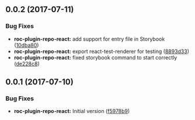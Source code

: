 <a name="0.0.2"></a>
## 0.0.2 (2017-07-11)


### Bug Fixes

* **roc-plugin-repo-react:** add support for entry file in Storybook ([10dba80](https://github.com/rocjs/roc-plugin-repo/commit/10dba80))
* **roc-plugin-repo-react:** export react-test-renderer for testing ([8893d33](https://github.com/rocjs/roc-plugin-repo/commit/8893d33))
* **roc-plugin-repo-react:** fixed storybook command to start correctly ([de228c8](https://github.com/rocjs/roc-plugin-repo/commit/de228c8))



<a name="0.0.1"></a>
## 0.0.1 (2017-07-10)


### Bug Fixes

* **roc-plugin-repo-react:** Initial version ([f5978b9](https://github.com/rocjs/roc-plugin-repo/commit/f5978b9))



